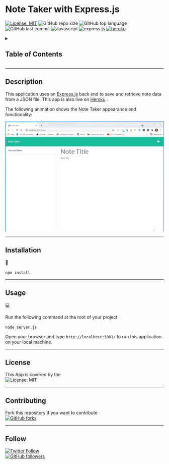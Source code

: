 # Note Taker with Express.js

[![License: MIT](https://img.shields.io/badge/License-MIT-yellow.svg)](https://opensource.org/licenses/MIT)
![GitHub repo size](https://img.shields.io/github/repo-size/MM-SalvoDragotta/note-taker)
![GitHub top language](https://img.shields.io/github/languages/top/MM-SalvoDragotta/note-taker)
![GitHub last commit](https://img.shields.io/github/last-commit/MM-SalvoDragotta/note-taker)
![Javascript](https://img.shields.io/badge/Javascript-yellow)
![express.js](https://img.shields.io/badge/-express.js-green)
[![heroku](https://img.shields.io/badge/-heroku-red)](https://www.heroku.com)

<details>
<summary><h2>Table of Contents</h2></summary>

- [Description](#description)
- [Installation](#installation)
- [Usage](#usage)
- [License](#license)
- [Contributing](#contributing)
- [Follow](#follow)
</details>

----

## Description

This application uses an [Express.js](https://www.npmjs.com/package/express) back end to save and retrieve note data from a JSON file. This app is also live on [ Heroku]() .

The following animation shows the Note Taker appearance and functionality:

![Note Taker](./public/assets/images/NoteTaker.gif)

----

## Installation

💾     

`npm install`

----

## Usage

💻   
  
Run the following command at the root of your project

`node server.js` 

Open your browser and type `http://localhost:3001/` to run this application on your local machine.

----

## License

This App is covered by the \
![License: MIT](https://img.shields.io/badge/License-MIT-yellow.svg)

----

## Contributing

Fork this repository if you want to contribute\
[![GitHub forks](https://img.shields.io/github/forks/MM-SalvoDragotta/note-taker?style=social)](https://github.com/MM-SalvoDragotta/note-taker/fork)

----

## Follow
[![Twitter Follow](https://img.shields.io/twitter/follow/Dynamo_Sydney?style=social)](https://twitter.com/Dynamo_Sydney)\
[![GitHub followers](https://img.shields.io/github/followers/MM-SalvoDragotta?style=social)](https://github.com/MM-SalvoDragotta/)
